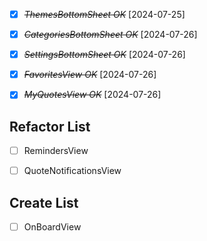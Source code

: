 - [X] ~~*ThemesBottomSheet OK*~~ [2024-07-25]
- [X] ~~*CategoriesBottomSheet OK*~~ [2024-07-26]
- [X] ~~*SettingsBottomSheet OK*~~ [2024-07-26]
- [X] ~~*FavoritesView OK*~~ [2024-07-26]
- [X] ~~*MyQuotesView OK*~~ [2024-07-26]


## Refactor List
- [ ] RemindersView 
- [ ] QuoteNotificationsView 




## Create List
- [ ] OnBoardView 